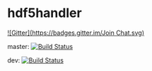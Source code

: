 hdf5handler
===========
[![Gitter](https://badges.gitter.im/Join Chat.svg)](https://gitter.im/iambernie/hdf5handler?utm_source=badge&utm_medium=badge&utm_campaign=pr-badge&utm_content=badge)

master: [![Build Status](https://api.travis-ci.org/iambernie/hdf5handler.svg?branch=master)](https://travis-ci.org/iambernie/hdf5handler)

dev: [![Build Status](https://api.travis-ci.org/iambernie/hdf5handler.svg?branch=dev)](https://travis-ci.org/iambernie/hdf5handler)
